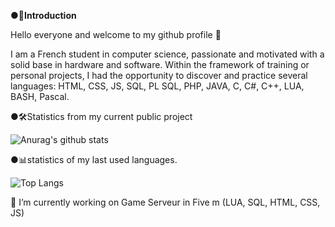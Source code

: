 **●📒Introduction** 

Hello everyone and welcome to my github profile 👋

I am a French student in computer science, passionate and motivated with a solid base in hardware and software.
Within the framework of training or personal projects, I had the opportunity to discover and practice several languages:
HTML, CSS, JS, SQL, PL SQL, PHP, JAVA, C, C#, C++, LUA, BASH, Pascal.

●🛠Statistics from my current public project


![Anurag's github stats](https://github-readme-stats.vercel.app/api?username=Olivier21200)

●📊statistics of my last used languages. 

![Top Langs](https://github-readme-stats.vercel.app/api/top-langs/?username=Olivier21200)


🔭 I’m currently working on Game Serveur in Five m (LUA, SQL, HTML, CSS, JS)

<!--
**Olivier21200/Olivier21200** is a ✨ _special_ ✨ repository because its `README.md` (this file) appears on your GitHub profile.

Here are some ideas to get you started:

- 🔭 I’m currently working on ...
- 🌱 I’m currently learning ...
- 👯 I’m looking to collaborate on ...
- 🤔 I’m looking for help with ...
- 💬 Ask me about ...
- 📫 How to reach me: ...
- 😄 Pronouns: ...
- ⚡ Fun fact: ...




